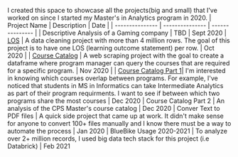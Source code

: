 I created this space to showcase all the projects(big and small) that I've worked on since I started my Master's in Analytics program in 2020.
| Project Name | Description | Date |
| --------------- | --------------- | --------------- |
| Descriptive Analysis of a Gaming company | TBD | Sept 2020
| [LOS](https://github.com/hellokatechan/learning_outcomes) | A data cleaning project with more than 4 million rows. The goal of this project is to have one LOS (learning outcome statement) per row. | Oct 2020  |
| [Course Catalog](https://github.com/hellokatechan/CourseCatalog) | A web scraping project with the goal to create a dataframe where program manager can query the courses that are required for a specific program.  | Nov 2020 |
| [Course Catalog Part 1](https://github.com/hellokatechan/fuzzywuzzy_part1)| I'm interested in knowing which courses overlap between programs. For example, I've noticed that students in MS in Informatics can take Intermediate Analytics as part of their program requirments. I want to see if between which two programs share the most courses | Dec 2020
| Course Catalog Part 2 | An analysis of the CPS Master's course catalog | Dec 2020 
| Conver Text to PDF files | A quick side project that came up at work. It didn't make sense for anyone to convert 100+ files manually and I know there must be a way to automate the process | Jan 2020
| BlueBike Usage 2020-2021 | To analyze over 2+ million records, I used big data tech stack for this project (i.e Databrick) | Feb 2021
